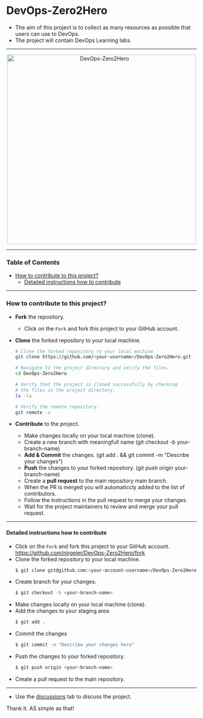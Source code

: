 <!-- omit in toc -->
# DevOps-Zero2Hero

- The aim of this project is to collect as many resources as possible that users can use to DevOps.
- The project will contain DevOps Learning labs.

---

<div align="center">
  <img src="resources/images/logo-rounded.png" alt="DevOps-Zero2Hero" width="500">
</div>

---

<!-- omit in toc -->
### Table of Contents 
- [How to contribute to this project?](#how-to-contribute-to-this-project)
  - [Detailed instructions how to contribute](#detailed-instructions-how-to-contribute)


---

### How to contribute to this project?

- **Fork** the repository.
  - Click on the `Fork` and fork this project to your GitHub account.
- **Clone** the forked repository to your local machine.
  ```sh
  # Clone the forked repository to your local machine
  git clone https://github.com/<your-username>/DevOps-Zero2Hero.git
  
  # Navigate to the project directory and verify the files.
  cd DevOps-Zero2Hero 

  # Verify that the project is cloned successfully by checking 
  # the files in the project directory.
  ls -la

  # Verify the remote repository.
  git remote -v
  ```

- **Contribute** to the project.
  - Make changes locally on your local machine (clone).
  - Create a new branch with meaningfull name (git checkout -b your-branch-name)
  - **Add & Commit** the changes. (git add . && git commit -m "Describe your changes")
  - **Push** the changes to your forked repository. (git push origin your-branch-name)
  - Create a **pull request** to the main repository main branch.
  - When the PR is merged you will automaticcly added to the list of contributors.
  - Follow the instructions in the pull request to merge your changes.
  - Wait for the project maintainers to review and merge your pull request.

---

#### Detailed instructions how to contribute

- Click on the `Fork` and fork this project to your GitHub account.  
  https://github.com/nirgeier/DevOps-Zero2Hero/fork
- Clone the forked repository to your local machine.
  ```sh
  $ git clone git@github.com:<your-account-username>/DevOps-Zero2Hero.git
  ```
- Create branch for your changes.
  ```sh
  $ git checkout -b <your-branch-name>
  ```
- Make changes locally on your local machine (clone).
- Add the changes to your staging area
  ```sh
  $ git add .
  ```
- Commit the changes
  ```sh 
  $ git commit -m "Describe your changes here"
  ```
- Push the changes to your forked repository.
  ```sh
  $ git push origin <your-branch-name>
  ```
- Create a pull request to the main repository.

---

- Use the [discussions](https://github.com/nirgeier/DevOps-Zero2Hero/discussions) tab to discuss the project.

Thank it. AS simple as that!

